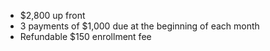   * $2,800 up front
  * 3 payments of $1,000 due at the beginning of each month
  * Refundable $150 enrollment fee

